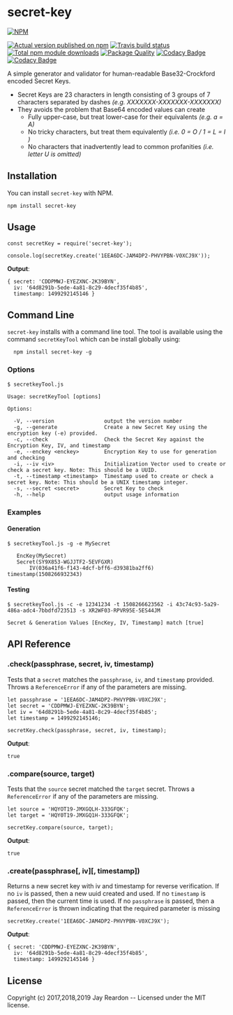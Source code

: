 # secret-key

[![NPM](https://nodei.co/npm/secret-key.png?downloads=true)](https://nodei.co/npm/secret-key/)

[![Actual version published on npm](http://img.shields.io/npm/v/secret-key.svg)](https://www.npmjs.org/package/secret-key)
[![Travis build status](https://travis-ci.org/chronosis/secret-key.svg)](https://www.npmjs.org/package/secret-key)
[![Total npm module downloads](http://img.shields.io/npm/dt/secret-key.svg)](https://www.npmjs.org/package/secret-key)
[![Package Quality](http://npm.packagequality.com/shield/secret-key.svg)](http://packagequality.com/#?package=secret-key)
[![Codacy Badge](https://api.codacy.com/project/badge/Grade/e1d4d393c55843f5803e2137a061e4c9)](https://www.codacy.com/app/chronosis/secret-key?utm_source=github.com&amp;utm_medium=referral&amp;utm_content=chronosis/secret-key&amp;utm_campaign=Badge_Grade)
[![Codacy Badge](https://api.codacy.com/project/badge/Coverage/e1d4d393c55843f5803e2137a061e4c9)](https://www.codacy.com/app/chronosis/secret-key?utm_source=github.com&utm_medium=referral&utm_content=chronosis/secret-key&utm_campaign=Badge_Coverage)

A simple generator and validator for human-readable Base32-Crockford encoded Secret Keys.

 * Secret Keys are 23 characters in length consisting of 3 groups of 7 characters separated by dashes *(e.g. XXXXXXX-XXXXXXX-XXXXXXX)*
 * They avoids the problem that Base64 encoded values can create
   * Fully upper-case, but treat lower-case for their equivalents *(e.g. a = A)*
   * No tricky characters, but treat them equivalently *(i.e. 0 = O / 1 = L = I )*
   * No characters that inadvertently lead to common profanities *(i.e. letter U is omitted)*

## Installation
You can install `secret-key` with NPM.
```shell
npm install secret-key
```
## Usage
```es2016
const secretKey = require('secret-key');

console.log(secretKey.create('1EEA6DC-JAM4DP2-PHVYPBN-V0XCJ9X'));
```
**Output**:
```
{ secret: 'CDDPMWJ-EYEZXNC-2K39BYN',
  iv: '64d8291b-5ede-4a81-8c29-4decf35f4b85',
  timestamp: 1499292145146 }
```

## Command Line
`secret-key` installs with a command line tool. The tool is available using the command `secretKeyTool` which can be install globally using:

```
  npm install secret-key -g
```

### Options
```shell
$ secretkeyTool.js

Usage: secretKeyTool [options]

Options:

  -V, --version                output the version number
  -g, --generate               Create a new Secret Key using the encryption key (-e) provided.
  -c, --check                  Check the Secret Key against the Encryption Key, IV, and timestamp
  -e, --enckey <enckey>        Encryption Key to use for generation and checking
  -i, --iv <iv>                Initialization Vector used to create or check a secret key. Note: This should be a UUID.
  -t, --timestamp <timestamp>  Timestamp used to create or check a secret key. Note: This should be a UNIX timestamp integer.
  -s, --secret <secret>        Secret Key to check
  -h, --help                   output usage information
```

### Examples
#### Generation
```shell
$ secretkeyTool.js -g -e MySecret

   EncKey(MySecret)
   Secret(SY9X853-WGJJTF2-5EVFGXR)
       IV(036a41f6-f143-4dcf-bff6-d39381ba2ff6)
timestamp(1508266932343)
```

#### Testing
```shell
$ secretkeyTool.js -c -e 12341234 -t 1508266623562 -i 43c74c93-5a29-486a-adc4-7bbdfd723513 -s XR2WF03-RPVR95E-5ES44JM

Secret & Generation Values [EncKey, IV, Timestamp] match [true]
```

## API Reference

### .check(passphrase, secret, iv, timestamp)
Tests that a `secret` matches the `passphrase`, `iv`, and `timestamp` provided. Throws a `ReferenceError` if any of the parameters are missing.
```es2016
let passphrase = '1EEA6DC-JAM4DP2-PHVYPBN-V0XCJ9X';
let secret = 'CDDPMWJ-EYEZXNC-2K39BYN';
let iv = '64d8291b-5ede-4a81-8c29-4decf35f4b85';
let timestamp = 1499292145146;

secretKey.check(passphrase, secret, iv, timestamp);
```
**Output**:
```
true
```

### .compare(source, target)
Tests that the `source` secret matched the `target` secret. Throws a `ReferenceError` if any of the parameters are missing.
```es2016
let source = 'HQYOT19-JMXGQLH-333GFQK';
let target = 'HQY0T19-JMXGQ1H-333GFQK';

secretKey.compare(source, target);
```
**Output**:
```
true
```

### .create(passphrase[, iv][,  timestamp])
Returns a new secret key with iv and timestamp for reverse verification. If no `iv` is passed, then a new uuid created and used. If no `timestamp` is passed, then the current time is used. If no `passphrase` is passed, then a `ReferenceError` is thrown indicating that the required parameter is missing
```es2016
secretKey.create('1EEA6DC-JAM4DP2-PHVYPBN-V0XCJ9X');
```
**Output**:
```
{ secret: 'CDDPMWJ-EYEZXNC-2K39BYN',
  iv: '64d8291b-5ede-4a81-8c29-4decf35f4b85',
  timestamp: 1499292145146 }
```

## License
Copyright (c) 2017,2018,2019 Jay Reardon -- Licensed under the MIT license.
